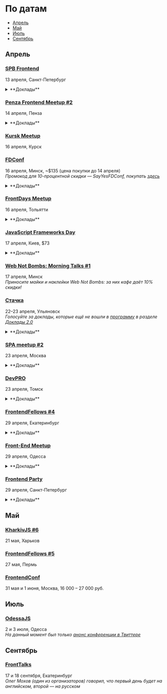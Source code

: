 # По датам

- [Апрель](#Апрель)
- [Май](#Май)
- [Июль](#Июль)
- [Сентябрь](#Сентябрь)

## Апрель

### [SPB Frontend](https://spb-frontend-events.timepad.ru/event/313480/)

13 апреля, Санкт-Петербург

<details>
    <summary>**Доклады**</summary>

    - «Законы в интерфейсах или зачем они нам?», Сергей Густун (Aviasales)
</details>

### [Penza Frontend Meetup #2](https://vk.com/pfm_2)

14 апреля, Пенза

<details>
    <summary>**Доклады**</summary>

    - «Selenium тесты», Александр Павлов (FunCorp)
    - «API. Средства разработки», Сергей Маковеев, (Веб ё студия)
</details>

### [Kursk Meetup](https://github.com/kurskmeetup/meetups)

16 апреля, Курск

### [FDConf](http://fdconf.by/)

16 апреля, Минск, ~$135 (цена покупки до 14 апреля)  
*Промокод для 10-процентной скидки — SayYesFDConf, покупать [здесь](https://bezkassira.by/buy/konferencij_frontend_dev_conf-1120/)*

<details>
    <summary>**Доклады**</summary>

    - «Service Worker: Let Your Web App Feel Like a Native», Viktor Zozuliak (DataXu/RailsReactor)
    - «Dart: питание и сила для вашего проекта», Евгений Гусев (Wrike)
    - «Redux. From twitter hype to production», Вячеслав Пытель и Евгений Терпиль
    - «Анализ производительности web-приложений в 2016 году», Илья Климов (WookieeLabs)
    - «Migrate your React.js application from (m)Observable to Redux​», Владимир Барсуков (​Scrivito)
    - «CCSO — инструмент для минификации CSS, который недавно вернулся к активной разработке. Зачем?», Роман Дворнов (Avito)
    - «Будь первым», Константин Кривленя (Taucraft)
    - «В погоне за производительностью», Денис Мишунов
    - «Пиринговый веб на JavaScript», Денис Глазков
    - «Scalable Angular 2 Application Architecture», Minko Gechev
</details>

### [FrontDays Meetup](http://frontdays.ru/)

16 апреля, Тольятти

<details>
    <summary>**Доклады**</summary>

    - «React.js и методологии разработки на нём», Алексей Ульянов (Веблайм)
    - «Знакомьтесь, JWT. Что это такое и зачем он нужен?», Михаил Леванов (EPAM)
    - «Оптимизация загрузки тяжелых страниц», Илья Кучмин (Лаборатория свободных решений)
    - «React.js в продакшене», Андрей Захаров (Octoberry)
</details>

### [JavaScript Frameworks Day](http://frameworksdays.com/event/js-frameworks-day-2016)

17 апреля, Киев, $73

<details>
    <summary>**Доклады**</summary>

    - «Боты: возможно, вам не нужен UI», Андрей Листочкин (MustardLabs)
    - «Acceptance Testing in NodeJS: Tools & Approaches», Михаил Боднарчук (Codegyre)
    - «Борьба с асинхронностью в JS», Максим Климишин (GVMachines Inc.)
    - «Интерактивные декларативные графики на React+D3», Алексей Волков (Rumble)
    - «Real-life React», Роман Якобчук (Lifestreet Media)
    - «Angular Components: все уже за, а вы еще нет?, Сергей Больщиков (Wix)
    - «Offline-first приложение на Reflex», Денис Яремов (Lohika)
    - «ES6 - Just Do It», Алексей Косинский (Gulsy Inc)
    - «Ember.js 2 - Future-friendly ambitious apps, that scale!», Michael North (Levanto Financial)
    - «Life of a pixel: Web rendering performance», Martin Naumann (Archilogic)
    - «Shaders - unlocking the GPU with JavaScript», Martin Naumann (Archilogic)
    - «Spec driven development in Microservices», Никита Галкин (Ciklum)
    - «JS Frameworks в перспективе проекта и бизнеса», Юрий Дадычин (Levi9)
    - «Bundling: you are doing it wrong», Алексей Швайка (Hell Yeah LLC)
    - «Modern JavaScript debugging using DevTools», Umar Hansa (Shazam)
    - «Angular 2. Quickstart», Евгений Сафронов (RIFL Media LLC)
    - «Native JavaScript на мобильных устройствах», Елена Жукова (Upwork/MobiDev)
</details>

### [Web Not Bombs: Morning Talks #1](https://www.facebook.com/events/787367184698396/)

17 апреля, Минск  
*Приносите майки и наклейки Web Not Bombs: за них кафе даёт 10% скидки!*

### [Стачка](http://nastachku.ru/)

22–23 апреля, Ульяновск  
*Голосуйте за доклады, которые ещё не вошли в [программу](http://nastachku.ru/schedule) в разделе [Доклады 2.0](http://nastachku.ru/user_lectures)*

<details>
    <summary>**Доклады**</summary>

    - «HTTP/2: мифы и факты», Бартенев Валентин (NGINX, Inc.)
    - «Можно вообще всё. Раскладка по гриду», Макеев Вадим (Opera)
    - «Тестирование фронтенда: миф или реальность?», Чернобров Михаил (Rambler & Co)
    - «В поисках идеальной ахритектуры ui-проекта», Бабич Татьяна (Simbirsoft)
    - «Пожалуйста, введите ваш пароль. Дважды!», Гайнуллин Артур (Cryptogramm)
    - «UX и UI - почему важно внедрять тестирование на начальных этапах», Ваказов Рамис (SimbirSoft)
    - «Процесс разработки в МоемСкладе: анархия под контролем», Рахимбердиев Аскар (МойСклад)
    - «Взгляд из космоса», Рязанский Сергей (Роскосмос)
    - «Cбор отчетов об ошибках и мониторинг производительности клиентского Javascript», Иноземцев Александр (Headhunter)
    - «Почему нельзя игнорировать GitLab в 2016 году», Немытченко Иван (GitLab)
    - «Что стоит знать о групповой динамике», Савунов Василий (Scrumtrek)
    - «Как мы делаем Банки.ру», Ивлиев Роман (Банки.ру)
    - «Использование File API в Конструкторе Яндекс.Карт», Шмыров Всеволод (Яндекс)
    - «Радости и гадости регрессионного тестирования вёрстки», Малейков Алексей (HTML Academy)
    - «Ренессанс клиентской графики», Корзунов Антон (Яндекс)
    - «CSS-в-JS, HTML-в-JS, ВСЁ-в-JS. Когда всё вокруг JavaScript жить становится гораздо проще», Иванов Алексей (Злые марсиане)
    - «Моя система автоматизированного тестирования», Любин Игорь (auto-testing.ru)
    - «Мониторинг качества работы вашего проекта», Сивко Николай (okmeter.io)
    - «Функциональное реактивное программирование глазами frontend-разработчика», Шебанов Вячеслав (VK)
    - «Применение продвинутых методик функционального тестирования», Конушин Андрей (RSTQB)
    - «Увидеть больше», Беликов Николай (SimbirSoft)
    - «Content based sharding», Кечинов Михаил (REES46)
</details>

### [SPA meetup #2](https://moscow-spa.timepad.ru/event/311590/)

23 апреля, Москва

<details>
    <summary>**Доклады**</summary>

    - «Упрощаем «жизнь» в большом проекте», Константин Лебедев (Mail.ru)
    - «МРТ для данных», Анастасия Горячева (Avito)
    - «React Native: одного JS мало (режиссерская версия)», Алексей Андросов (Яндекс)
    - «Чему можно научиться у Dart: переносим подходы из Dart и Angular2 в SPA на JavaScript», Алексей Золотых (Wrike)
</details>

### [DevPRO](http://devpro.tomsk.ru/)

23 апреля, Томск

<details>
    <summary>**Доклады**</summary>

    - «Soft skills сотрудников – залог успешного развития IT-компании», Сергей Дорофеев (Rubius)
    - «Junior to Senior и долина смерти», Стас Елисеев (Userstory)
    - «10 ошибок тестирования программных продуктов», Алексей Архипов (Multipass)
    - «Nanos gigantum humeris insidentes», Ronald Stipek (TapTooiT Inc.)
</details>

### [FrontendFellows #4](https://frontendfellows.timepad.ru/event/299129/)

29 апреля, Екатеринбург

<details>
    <summary>**Доклады**</summary>

    - «Тестирование скриншотами», Олег Мохов (Яндекс)
</details>

### [Front-End Meetup](http://expertfridays.com/meetups/front-end-meetup-3/)

29 апреля, Одесса

<details>
    <summary>**Доклады**</summary>

    - «Progressive Web Apps», Тимофей Лавренюк
    - «Системы сборки для фронтенда», Юрий Федоренко
    - «Mediator & Singleton. Подходы к проектированию и разработке архитектуры», Андрей Лазарев
    - «Используем Jade как HTML препроцессор», Владимир Поздняков
</details>

### [Frontend Party](https://events.yandex.ru/events/meetings/29-april-2016/)

29 апреля, Санкт-Петербург

<details>
    <summary>**Доклады**</summary>

    - «Как оформить npm-пакет», Вячеслав Олиянчук (Яндекс)
    - «Тестирование фронтенда своими руками», Сергей Бережной (Яндекс)
    - «Модульная сборка БЭМ-проектов. И никаких bem-tools», Владимир Гриненко (Яндекс)
</details>

## Май

### [KharkivJS #6](http://kharkivjs.org/)

21 мая, Харьков

### [FrontendFellows #5](https://frontendfellows.timepad.ru/event/299132/)

27 мая, Пермь

### [FrontendConf](http://frontendconf.ru/)

31 мая и 1 июня, Москва, 16 000 – 27 000 руб.

## Июль

### [OdessaJS](http://odessajs.org/)

2 и 3 июля, Одесса  
*На данный момент был только [анонс конференции в Твиттере](https://twitter.com/OdessaJS/status/706957901395415040)*

## Сентябрь

### [FrontTalks](http://lanyrd.com/2016/fronttalks2016/)

17 и 18 сентября, Екатеринбург  
*Олег Мохов (один из организаторов) говорил, что первый день будет на английском, второй — на русском*
